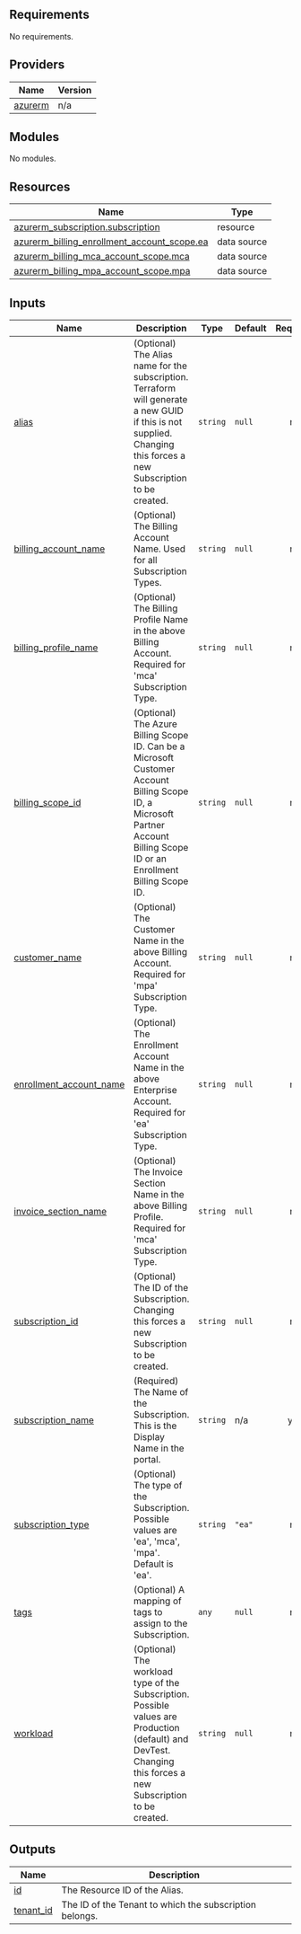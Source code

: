 <!-- BEGIN_TF_DOCS -->
## Requirements

No requirements.

## Providers

| Name | Version |
|------|---------|
| <a name="provider_azurerm"></a> [azurerm](#provider\_azurerm) | n/a |

## Modules

No modules.

## Resources

| Name | Type |
|------|------|
| [azurerm_subscription.subscription](https://registry.terraform.io/providers/hashicorp/azurerm/latest/docs/resources/subscription) | resource |
| [azurerm_billing_enrollment_account_scope.ea](https://registry.terraform.io/providers/hashicorp/azurerm/latest/docs/data-sources/billing_enrollment_account_scope) | data source |
| [azurerm_billing_mca_account_scope.mca](https://registry.terraform.io/providers/hashicorp/azurerm/latest/docs/data-sources/billing_mca_account_scope) | data source |
| [azurerm_billing_mpa_account_scope.mpa](https://registry.terraform.io/providers/hashicorp/azurerm/latest/docs/data-sources/billing_mpa_account_scope) | data source |

## Inputs

| Name | Description | Type | Default | Required |
|------|-------------|------|---------|:--------:|
| <a name="input_alias"></a> [alias](#input\_alias) | (Optional) The Alias name for the subscription. Terraform will generate a new GUID if this is not supplied. Changing this forces a new Subscription to be created. | `string` | `null` | no |
| <a name="input_billing_account_name"></a> [billing\_account\_name](#input\_billing\_account\_name) | (Optional) The Billing Account Name. Used for all Subscription Types. | `string` | `null` | no |
| <a name="input_billing_profile_name"></a> [billing\_profile\_name](#input\_billing\_profile\_name) | (Optional) The Billing Profile Name in the above Billing Account. Required for 'mca' Subscription Type. | `string` | `null` | no |
| <a name="input_billing_scope_id"></a> [billing\_scope\_id](#input\_billing\_scope\_id) | (Optional) The Azure Billing Scope ID. Can be a Microsoft Customer Account Billing Scope ID, a Microsoft Partner Account Billing Scope ID or an Enrollment Billing Scope ID. | `string` | `null` | no |
| <a name="input_customer_name"></a> [customer\_name](#input\_customer\_name) | (Optional) The Customer Name in the above Billing Account. Required for 'mpa' Subscription Type. | `string` | `null` | no |
| <a name="input_enrollment_account_name"></a> [enrollment\_account\_name](#input\_enrollment\_account\_name) | (Optional) The Enrollment Account Name in the above Enterprise Account. Required for 'ea' Subscription Type. | `string` | `null` | no |
| <a name="input_invoice_section_name"></a> [invoice\_section\_name](#input\_invoice\_section\_name) | (Optional) The Invoice Section Name in the above Billing Profile. Required for 'mca' Subscription Type. | `string` | `null` | no |
| <a name="input_subscription_id"></a> [subscription\_id](#input\_subscription\_id) | (Optional) The ID of the Subscription. Changing this forces a new Subscription to be created. | `string` | `null` | no |
| <a name="input_subscription_name"></a> [subscription\_name](#input\_subscription\_name) | (Required) The Name of the Subscription. This is the Display Name in the portal. | `string` | n/a | yes |
| <a name="input_subscription_type"></a> [subscription\_type](#input\_subscription\_type) | (Optional) The type of the Subscription. Possible values are 'ea', 'mca', 'mpa'. Default is 'ea'. | `string` | `"ea"` | no |
| <a name="input_tags"></a> [tags](#input\_tags) | (Optional) A mapping of tags to assign to the Subscription. | `any` | `null` | no |
| <a name="input_workload"></a> [workload](#input\_workload) | (Optional) The workload type of the Subscription. Possible values are Production (default) and DevTest. Changing this forces a new Subscription to be created. | `string` | `null` | no |

## Outputs

| Name | Description |
|------|-------------|
| <a name="output_id"></a> [id](#output\_id) | The Resource ID of the Alias. |
| <a name="output_tenant_id"></a> [tenant\_id](#output\_tenant\_id) | The ID of the Tenant to which the subscription belongs. |
<!-- END_TF_DOCS -->